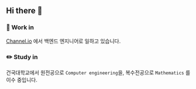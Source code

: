 ## Hi there 👋

### 🔭 Work in  
[Channel.io](https://channel.io/ko/team) 에서 백엔드 엔지니어로 일하고 있습니다.

### ✏️ Study in 
건국대학교에서 원전공으로 `Computer engineering`을, 복수전공으로 `Mathematics` 를 이수 중입니다. 

